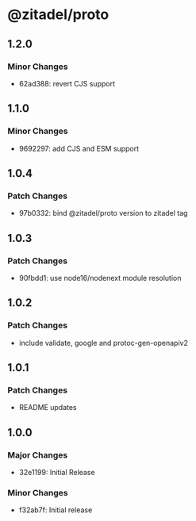 # @zitadel/proto

## 1.2.0

### Minor Changes

- 62ad388: revert CJS support

## 1.1.0

### Minor Changes

- 9692297: add CJS and ESM support

## 1.0.4

### Patch Changes

- 97b0332: bind @zitadel/proto version to zitadel tag

## 1.0.3

### Patch Changes

- 90fbdd1: use node16/nodenext module resolution

## 1.0.2

### Patch Changes

- include validate, google and protoc-gen-openapiv2

## 1.0.1

### Patch Changes

- README updates

## 1.0.0

### Major Changes

- 32e1199: Initial Release

### Minor Changes

- f32ab7f: Initial release
